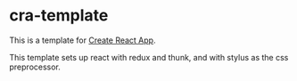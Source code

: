 # cra-template

This is a template for [Create React App](https://github.com/facebook/create-react-app).

This template sets up react with redux and thunk, and with stylus as the css preprocessor.